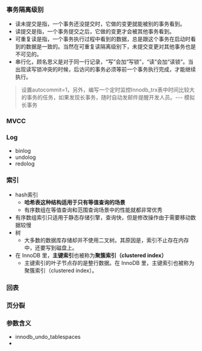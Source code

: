 ### 事务隔离级别

- 读未提交是指，一个事务还没提交时，它做的变更就能被别的事务看到。
- 读提交是指，一个事务提交之后，它做的变更才会被其他事务看到。
- 可重复读是指，一个事务执行过程中看到的数据，总是跟这个事务在启动时看到的数据是一致的。当然在可重复读隔离级别下，未提交变更对其他事务也是不可见的。
- 串行化，顾名思义是对于同一行记录，“写”会加“写锁”，“读”会加“读锁”。当出现读写锁冲突的时候，后访问的事务必须等前一个事务执行完成，才能继续执行。

> 设置autocommit=1，另外，编写一个定时监控Innodb_trx表中时间比较大的事务的任务，如果发现长事务，随时自动发邮件提醒开发人员。--- 模拟长事务

### MVCC

### Log

- binlog
- undolog
- redolog

### 索引

- hash索引
  - **哈希表这种结构适用于只有等值查询的场景**
  - 有序数组在等值查询和范围查询场景中的性能就都非常优秀
- 有序数组索引只适用于静态存储引擎，查询快，但是修改操作由于需要移动数据较慢
- 树
  - 大多数的数据库存储却并不使用二叉树。其原因是，索引不止存在内存中，还要写到磁盘上。
- 在 InnoDB 里，**主键索引**也被称为**聚簇索引（clustered index）**
  - 主键索引的叶子节点存的是整行数据。在 InnoDB 里，主键索引也被称为聚簇索引（clustered index）。

### 回表

### 页分裂

### 参数含义

- innodb_undo_tablespaces 
- 
